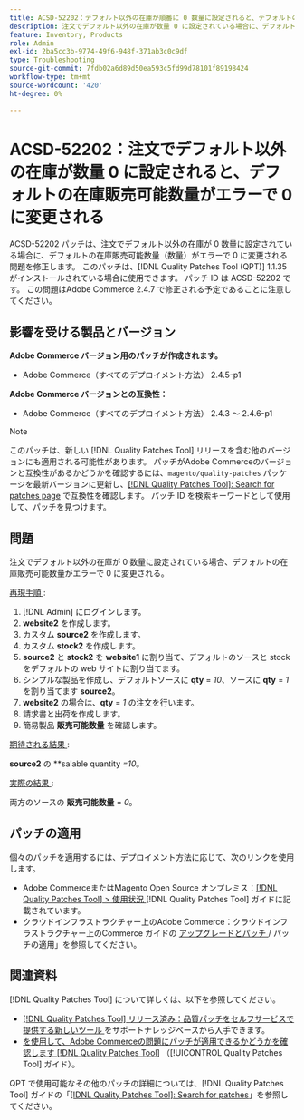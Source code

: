 ```yaml
---
title: ACSD-52202：デフォルト以外の在庫が順番に 0 数量に設定されると、デフォルトの在庫販売可能数量がエラーで 0 に変更される
description: 注文でデフォルト以外の在庫が数量 0 に設定されている場合に、デフォルトの在庫販売可能数量が誤って 0 に変わるAdobe Commerceの問題を修正するために、ACSD-52202 パッチを適用します。
feature: Inventory, Products
role: Admin
exl-id: 2ba5cc3b-9774-49f6-948f-371ab3c0c9df
type: Troubleshooting
source-git-commit: 7fdb02a6d89d50ea593c5fd99d78101f89198424
workflow-type: tm+mt
source-wordcount: '420'
ht-degree: 0%

---
```


# ACSD-52202：注文でデフォルト以外の在庫が数量 0 に設定されると、デフォルトの在庫販売可能数量がエラーで 0 に変更される

ACSD-52202 パッチは、注文でデフォルト以外の在庫が 0 数量に設定されている場合に、デフォルトの在庫販売可能数量（数量）がエラーで 0 に変更される問題を修正します。 このパッチは、[!DNL Quality Patches Tool (QPT)] 1.1.35 がインストールされている場合に使用できます。 パッチ ID は ACSD-52202 です。 この問題はAdobe Commerce 2.4.7 で修正される予定であることに注意してください。

## 影響を受ける製品とバージョン

**Adobe Commerce バージョン用のパッチが作成されます。**

* Adobe Commerce（すべてのデプロイメント方法） 2.4.5-p1

**Adobe Commerce バージョンとの互換性：**

* Adobe Commerce（すべてのデプロイメント方法） 2.4.3 ～ 2.4.6-p1

>[!NOTE]
>
>このパッチは、新しい [!DNL Quality Patches Tool] リリースを含む他のバージョンにも適用される可能性があります。 パッチがAdobe Commerceのバージョンと互換性があるかどうかを確認するには、`magento/quality-patches` パッケージを最新バージョンに更新し、[[!DNL Quality Patches Tool]: Search for patches page](https://experienceleague.adobe.com/tools/commerce-quality-patches/index.html) で互換性を確認します。 パッチ ID を検索キーワードとして使用して、パッチを見つけます。

## 問題

注文でデフォルト以外の在庫が 0 数量に設定されている場合、デフォルトの在庫販売可能数量がエラーで 0 に変更される。

<u> 再現手順 </u>:

1. [!DNL Admin] にログインします。
1. **website2** を作成します。
1. カスタム **source2** を作成します。
1. カスタム **stock2** を作成します。
1. **source2** と **stock2** を **website1** に割り当て、デフォルトのソースと stock をデフォルトの web サイトに割り当てます。
1. シンプルな製品を作成し、デフォルトソースに **qty** = *10*、ソースに **qty** = *1* を割り当てます **source2**。
1. **website2** の場合は、**qty** = *1* の注文を行います。
1. 請求書と出荷を作成します。
1. 簡易製品 **販売可能数量** を確認します。

<u> 期待される結果 </u>:

**source2** の **salable quantity *=*10**。

<u> 実際の結果 </u>:

両方のソースの **販売可能数量** = *0*。

## パッチの適用

個々のパッチを適用するには、デプロイメント方法に応じて、次のリンクを使用します。

* Adobe CommerceまたはMagento Open Source オンプレミス：[[!DNL Quality Patches Tool] > 使用状況 ](/help/tools/quality-patches-tool/usage.md) [!DNL Quality Patches Tool] ガイドに記載されています。
* クラウドインフラストラクチャー上のAdobe Commerce：クラウドインフラストラクチャー上のCommerce ガイドの [ アップグレードとパッチ ](https://experienceleague.adobe.com/docs/commerce-cloud-service/user-guide/develop/upgrade/apply-patches.html)/ パッチの適用」を参照してください。

## 関連資料

[!DNL Quality Patches Tool] について詳しくは、以下を参照してください。

* [[!DNL Quality Patches Tool]  リリース済み：品質パッチをセルフサービスで提供する新しいツール ](https://experienceleague.adobe.com/en/docs/commerce-operations/tools/quality-patches-tool/quality-patches-tool-to-self-serve-quality-patches) をサポートナレッジベースから入手できます。
* [ を使用して、Adobe Commerceの問題にパッチが適用できるかどうかを確認します  [!DNL Quality Patches Tool]](/help/tools/quality-patches-tool/patches-available-in-qpt/check-patch-for-magento-issue-with-magento-quality-patches.md) （[!UICONTROL Quality Patches Tool] ガイド）。


QPT で使用可能なその他のパッチの詳細については、[!DNL Quality Patches Tool] ガイドの「[[!DNL Quality Patches Tool]: Search for patches](https://experienceleague.adobe.com/tools/commerce-quality-patches/index.html)」を参照してください。
